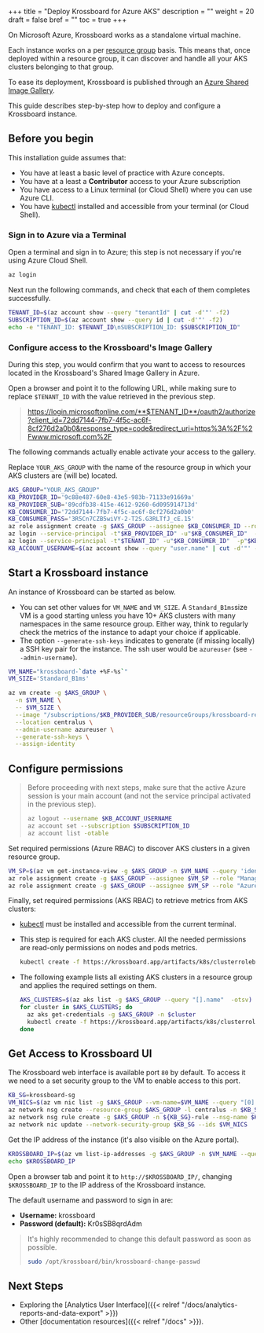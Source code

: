 +++
title = "Deploy Krossboard for Azure AKS"
description = ""
weight = 20
draft = false
bref = ""
toc = true 
+++

On Microsoft Azure, Krossboard works as a standalone virtual machine. 

Each instance works on a per [resource group](https://docs.microsoft.com/azure/azure-resource-manager/management/manage-resource-groups-portal) basis. This means that, once deployed within a resource group, it can discover and handle all your AKS clusters belonging to that group. 

To ease its deployment, Krossboard is published through an [Azure Shared Image Gallery](https://docs.microsoft.com/en-us/azure/virtual-machines/windows/shared-image-galleries). 

This guide describes step-by-step how to deploy and configure a Krossboard instance. 


## Before you begin
This installation guide assumes that:

* You have at least a basic level of practice with Azure concepts.
* You have at a least a **Contributor** access to your Azure subscription
* You have access to a Linux terminal (or Cloud Shell) where you can use Azure CLI.
* You have [kubectl](https://kubernetes.io/fr/docs/tasks/tools/install-kubectl/) installed and accessible from your terminal (or Cloud Shell).


### Sign in to Azure via a Terminal
Open a terminal and sign in to Azure; this step is not necessary if you're using Azure Cloud Shell.

```sh
az login
```

Next run the following commands, and check that each of them completes successfully.

```sh
TENANT_ID=$(az account show --query "tenantId" | cut -d'"' -f2)
SUBSCRIPTION_ID=$(az account show --query id | cut -d'"' -f2)
echo -e "TENANT_ID: $TENANT_ID\nSUBSCRIPTION_ID: $SUBSCRIPTION_ID"
```

### Configure access to the Krossboard's Image Gallery
During this step, you would confirm that you want to access to resources located in the Krossboard's Shared Image Gallery in Azure.


Open a browser and point it to the following URL, while making sure to replace `$TENANT_ID` with the value retrieved in the previous step. 

> https://login.microsoftonline.com/**$TENANT_ID**/oauth2/authorize?client_id=72dd7144-7fb7-4f5c-ac6f-8cf276d2a0b0&response_type=code&redirect_uri=https%3A%2F%2Fwww.microsoft.com%2F

The following commands actually enable activate your access to the gallery. 

Replace `YOUR_AKS_GROUP` with the name of the resource group in which your AKS clusters are (will be) located.

```sh
AKS_GROUP="YOUR_AKS_GROUP"
KB_PROVIDER_ID='9c88e487-60e8-43e5-983b-71133e91669a'
KB_PROVIDER_SUB='89cdfb38-415e-4612-9260-6d095914713d'
KB_CONSUMER_ID='72dd7144-7fb7-4f5c-ac6f-8cf276d2a0b0'
KB_CONSUMER_PASS='3R5Cn7CZB5wiVY-2-T2S.G3RLTfJ_cE.15'
az role assignment create -g $AKS_GROUP --assignee $KB_CONSUMER_ID --role "Contributor" 
az login --service-principal -t"$KB_PROVIDER_ID" -u"$KB_CONSUMER_ID"  -p"$KB_CONSUMER_PASS"
az login --service-principal -t"$TENANT_ID" -u"$KB_CONSUMER_ID"  -p"$KB_CONSUMER_PASS"
KB_ACCOUNT_USERNAME=$(az account show --query "user.name" | cut -d'"' -f2)
```

## Start a Krossboard instance
An instance of Krossboard can be started as below.
  * You can set other values for `VM_NAME` and `VM_SIZE`. A `Standard_B1ms`size VM is a good starting unless you have 10+ AKS clusters with many namespaces in the same resource group. Either way, think to regularly check the metrics of the instance to adapt your choice if applicable.
  * The option `--generate-ssh-keys` indicates to generate (if missing locally) a SSH key pair for the instance. The ssh user would be `azureuser` (see `--admin-username`).

```sh
VM_NAME="krossboard-`date +%F-%s`"
VM_SIZE='Standard_B1ms'

az vm create -g $AKS_GROUP \
  -n $VM_NAME \
  -- $VM_SIZE \
  --image "/subscriptions/$KB_PROVIDER_SUB/resourceGroups/krossboard-release/providers/Microsoft.Compute/galleries/KrossboardRelease/images/Krossboard" \
  --location centralus \
  --admin-username azureuser \
  --generate-ssh-keys \
  --assign-identity
```

## Configure permissions
> Before proceeding with next steps, make sure that the active Azure session is your main account (and not the service principal activated in the previous step).
> ```sh
> az logout --username $KB_ACCOUNT_USERNAME
> az account set --subscription $SUBSCRIPTION_ID
> az account list -otable
> ```

Set required permissions (Azure RBAC) to discover AKS clusters in a given resource group.

```sh
VM_SP=$(az vm get-instance-view -g $AKS_GROUP -n $VM_NAME --query 'identity.principalId' | cut -d'"' -f2)
az role assignment create -g $AKS_GROUP --assignee $VM_SP --role "Managed Applications Reader" 
az role assignment create -g $AKS_GROUP --assignee $VM_SP --role "Azure Kubernetes Service Cluster User Role" 
```

Finally, set required permissions (AKS RBAC) to retrieve metrics from AKS clusters:
  * [kubectl](https://kubernetes.io/fr/docs/tasks/tools/install-kubectl/) must be installed and accessible from the current terminal.
  * This step is required for each AKS cluster. All the needed permissions are read-only permissions on nodes and pods metrics.
    ```sh
    kubectl create -f https://krossboard.app/artifacts/k8s/clusterrolebinding-aks.yml
    ```
  * The following example lists all existing AKS clusters in a resource group and applies the required settings on them.

    ```sh
    AKS_CLUSTERS=$(az aks list -g $AKS_GROUP --query "[].name"  -otsv)
    for cluster in $AKS_CLUSTERS; do
      az aks get-credentials -g $AKS_GROUP -n $cluster
      kubectl create -f https://krossboard.app/artifacts/k8s/clusterrolebinding-aks.yml
    done
    ```

## Get Access to Krossboard UI
The Krossboard web interface is available port `80` by default. To access it we need to a set security group to the VM to enable access to this port.

```sh
KB_SG=krossboard-sg
VM_NICS=$(az vm nic list -g $AKS_GROUP --vm-name=$VM_NAME --query "[0].id" -otsv | cut -d'"' -f2)
az network nsg create --resource-group $AKS_GROUP -l centralus -n $KB_SG
az network nsg rule create -g $AKS_GROUP -n ${KB_SG}-rule --nsg-name $KB_SG --protocol tcp --priority 1000 --destination-port-range 80    
az network nic update --network-security-group $KB_SG --ids $VM_NICS
```

Get the IP address of the instance (it's also visible on the Azure portal).

```sh
KROSSBOARD_IP=$(az vm list-ip-addresses -g $AKS_GROUP -n $VM_NAME --query [0].virtualMachine.network.publicIpAddresses[0].ipAddress -o tsv)
echo $KROSSBOARD_IP
```
Open a browser tab and point it to `http://$KROSSBOARD_IP/`, changing `$KROSSBOARD_IP` to the IP address of the Krossboard instance.

The default username and password to sign in are:

* **Username:** krossboard
* **Password (default):** Kr0sSB8qrdAdm

> It's highly recommended to change this default password as soon as possible.
> ```bash
> sudo /opt/krossboard/bin/krossboard-change-passwd
> ```

## Next Steps
* Exploring the [Analytics User Interface]({{< relref "/docs/analytics-reports-and-data-export" >}})
* Other [documentation resources]({{< relref "/docs" >}}).